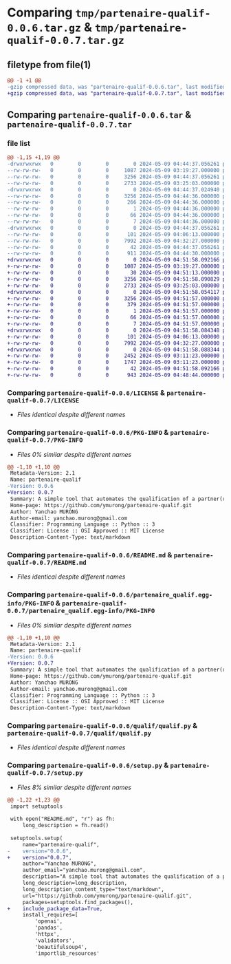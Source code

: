 # Comparing `tmp/partenaire-qualif-0.0.6.tar.gz` & `tmp/partenaire-qualif-0.0.7.tar.gz`

## filetype from file(1)

```diff
@@ -1 +1 @@
-gzip compressed data, was "partenaire-qualif-0.0.6.tar", last modified: Thu May  9 04:44:37 2024, max compression
+gzip compressed data, was "partenaire-qualif-0.0.7.tar", last modified: Thu May  9 04:51:58 2024, max compression
```

## Comparing `partenaire-qualif-0.0.6.tar` & `partenaire-qualif-0.0.7.tar`

### file list

```diff
@@ -1,15 +1,19 @@
-drwxrwxrwx   0        0        0        0 2024-05-09 04:44:37.056261 partenaire-qualif-0.0.6/
--rw-rw-rw-   0        0        0     1087 2024-05-09 03:19:27.000000 partenaire-qualif-0.0.6/LICENSE
--rw-rw-rw-   0        0        0     3256 2024-05-09 04:44:37.056261 partenaire-qualif-0.0.6/PKG-INFO
--rw-rw-rw-   0        0        0     2733 2024-05-09 03:25:03.000000 partenaire-qualif-0.0.6/README.md
-drwxrwxrwx   0        0        0        0 2024-05-09 04:44:37.024940 partenaire-qualif-0.0.6/partenaire_qualif.egg-info/
--rw-rw-rw-   0        0        0     3256 2024-05-09 04:44:36.000000 partenaire-qualif-0.0.6/partenaire_qualif.egg-info/PKG-INFO
--rw-rw-rw-   0        0        0      266 2024-05-09 04:44:36.000000 partenaire-qualif-0.0.6/partenaire_qualif.egg-info/SOURCES.txt
--rw-rw-rw-   0        0        0        1 2024-05-09 04:44:36.000000 partenaire-qualif-0.0.6/partenaire_qualif.egg-info/dependency_links.txt
--rw-rw-rw-   0        0        0       66 2024-05-09 04:44:36.000000 partenaire-qualif-0.0.6/partenaire_qualif.egg-info/requires.txt
--rw-rw-rw-   0        0        0        7 2024-05-09 04:44:36.000000 partenaire-qualif-0.0.6/partenaire_qualif.egg-info/top_level.txt
-drwxrwxrwx   0        0        0        0 2024-05-09 04:44:37.056261 partenaire-qualif-0.0.6/qualif/
--rw-rw-rw-   0        0        0      101 2024-05-09 04:06:13.000000 partenaire-qualif-0.0.6/qualif/__init__.py
--rw-rw-rw-   0        0        0     7992 2024-05-09 04:32:27.000000 partenaire-qualif-0.0.6/qualif/qualif.py
--rw-rw-rw-   0        0        0       42 2024-05-09 04:44:37.056261 partenaire-qualif-0.0.6/setup.cfg
--rw-rw-rw-   0        0        0      911 2024-05-09 04:44:30.000000 partenaire-qualif-0.0.6/setup.py
+drwxrwxrwx   0        0        0        0 2024-05-09 04:51:58.092166 partenaire-qualif-0.0.7/
+-rw-rw-rw-   0        0        0     1087 2024-05-09 03:19:27.000000 partenaire-qualif-0.0.7/LICENSE
+-rw-rw-rw-   0        0        0       30 2024-05-09 04:51:13.000000 partenaire-qualif-0.0.7/MANIFEST.in
+-rw-rw-rw-   0        0        0     3256 2024-05-09 04:51:58.090829 partenaire-qualif-0.0.7/PKG-INFO
+-rw-rw-rw-   0        0        0     2733 2024-05-09 03:25:03.000000 partenaire-qualif-0.0.7/README.md
+drwxrwxrwx   0        0        0        0 2024-05-09 04:51:58.054117 partenaire-qualif-0.0.7/partenaire_qualif.egg-info/
+-rw-rw-rw-   0        0        0     3256 2024-05-09 04:51:57.000000 partenaire-qualif-0.0.7/partenaire_qualif.egg-info/PKG-INFO
+-rw-rw-rw-   0        0        0      379 2024-05-09 04:51:57.000000 partenaire-qualif-0.0.7/partenaire_qualif.egg-info/SOURCES.txt
+-rw-rw-rw-   0        0        0        1 2024-05-09 04:51:57.000000 partenaire-qualif-0.0.7/partenaire_qualif.egg-info/dependency_links.txt
+-rw-rw-rw-   0        0        0       66 2024-05-09 04:51:57.000000 partenaire-qualif-0.0.7/partenaire_qualif.egg-info/requires.txt
+-rw-rw-rw-   0        0        0        7 2024-05-09 04:51:57.000000 partenaire-qualif-0.0.7/partenaire_qualif.egg-info/top_level.txt
+drwxrwxrwx   0        0        0        0 2024-05-09 04:51:58.084348 partenaire-qualif-0.0.7/qualif/
+-rw-rw-rw-   0        0        0      101 2024-05-09 04:06:13.000000 partenaire-qualif-0.0.7/qualif/__init__.py
+-rw-rw-rw-   0        0        0     7992 2024-05-09 04:32:27.000000 partenaire-qualif-0.0.7/qualif/qualif.py
+drwxrwxrwx   0        0        0        0 2024-05-09 04:51:58.088344 partenaire-qualif-0.0.7/qualif/templates/
+-rw-rw-rw-   0        0        0     2452 2024-05-09 03:11:23.000000 partenaire-qualif-0.0.7/qualif/templates/prompt_find_website_template.txt
+-rw-rw-rw-   0        0        0     1747 2024-05-09 03:11:23.000000 partenaire-qualif-0.0.7/qualif/templates/prompt_qualification_template.txt
+-rw-rw-rw-   0        0        0       42 2024-05-09 04:51:58.092166 partenaire-qualif-0.0.7/setup.cfg
+-rw-rw-rw-   0        0        0      943 2024-05-09 04:48:44.000000 partenaire-qualif-0.0.7/setup.py
```

### Comparing `partenaire-qualif-0.0.6/LICENSE` & `partenaire-qualif-0.0.7/LICENSE`

 * *Files identical despite different names*

### Comparing `partenaire-qualif-0.0.6/PKG-INFO` & `partenaire-qualif-0.0.7/PKG-INFO`

 * *Files 0% similar despite different names*

```diff
@@ -1,10 +1,10 @@
 Metadata-Version: 2.1
 Name: partenaire-qualif
-Version: 0.0.6
+Version: 0.0.7
 Summary: A simple tool that automates the qualification of a partner(reseller/integrator/editor) by finding its website, industries, business functions and services.
 Home-page: https://github.com/ymurong/partenaire-qualif.git
 Author: Yanchao MURONG
 Author-email: yanchao.murong@gmail.com
 Classifier: Programming Language :: Python :: 3
 Classifier: License :: OSI Approved :: MIT License
 Description-Content-Type: text/markdown
```

### Comparing `partenaire-qualif-0.0.6/README.md` & `partenaire-qualif-0.0.7/README.md`

 * *Files identical despite different names*

### Comparing `partenaire-qualif-0.0.6/partenaire_qualif.egg-info/PKG-INFO` & `partenaire-qualif-0.0.7/partenaire_qualif.egg-info/PKG-INFO`

 * *Files 0% similar despite different names*

```diff
@@ -1,10 +1,10 @@
 Metadata-Version: 2.1
 Name: partenaire-qualif
-Version: 0.0.6
+Version: 0.0.7
 Summary: A simple tool that automates the qualification of a partner(reseller/integrator/editor) by finding its website, industries, business functions and services.
 Home-page: https://github.com/ymurong/partenaire-qualif.git
 Author: Yanchao MURONG
 Author-email: yanchao.murong@gmail.com
 Classifier: Programming Language :: Python :: 3
 Classifier: License :: OSI Approved :: MIT License
 Description-Content-Type: text/markdown
```

### Comparing `partenaire-qualif-0.0.6/qualif/qualif.py` & `partenaire-qualif-0.0.7/qualif/qualif.py`

 * *Files identical despite different names*

### Comparing `partenaire-qualif-0.0.6/setup.py` & `partenaire-qualif-0.0.7/setup.py`

 * *Files 8% similar despite different names*

```diff
@@ -1,22 +1,23 @@
 import setuptools
 
 with open("README.md", "r") as fh:
     long_description = fh.read()
 
 setuptools.setup(
     name="partenaire-qualif",
-    version="0.0.6",
+    version="0.0.7",
     author="Yanchao MURONG",
     author_email="yanchao.murong@gmail.com",
     description="A simple tool that automates the qualification of a partner(reseller/integrator/editor) by finding its website, industries, business functions and services.",
     long_description=long_description,
     long_description_content_type="text/markdown",
     url="https://github.com/ymurong/partenaire-qualif.git",
     packages=setuptools.find_packages(),
+    include_package_data=True,
     install_requires=[
         'openai',
         'pandas',
         'httpx',
         'validators',
         'beautifulsoup4',
         'importlib_resources'
```

